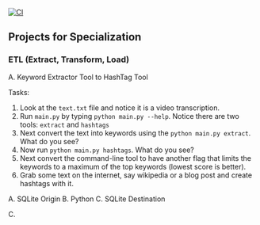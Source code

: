 [![CI](https://github.com/nogibjj/coursera-applied-data-eng-projects/actions/workflows/cicd.yml/badge.svg)](https://github.com/nogibjj/coursera-applied-data-eng-projects/actions/workflows/cicd.yml)

## Projects for Specialization

### ETL (Extract, Transform, Load)
A. Keyword Extractor Tool to HashTag Tool

Tasks:

1.  Look at the `text.txt` file and notice it is a video transcription.
2.  Run `main.py` by typing `python main.py --help`.  Notice there are two tools:  `extract` and `hashtags`
3.  Next convert the text into keywords using the `python main.py extract`.  What do you see?
4.  Now run `python main.py hashtags`.  What do you see?
5.  Next convert the command-line tool to have another flag that limits the keywords to a maximum of the top keywords (lowest score is better).
6.  Grab some text on the internet, say wikipedia or a blog post and create hashtags with it.


A. SQLite Origin B. Python C. SQLite Destination

C. 
